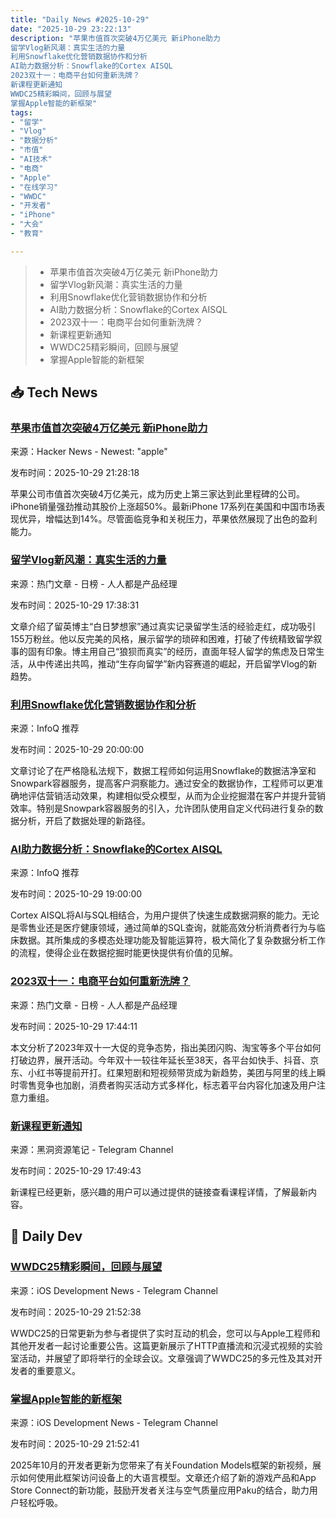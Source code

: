 ```yaml
---
title: "Daily News #2025-10-29"
date: "2025-10-29 23:22:13"
description: "苹果市值首次突破4万亿美元 新iPhone助力
留学Vlog新风潮：真实生活的力量
利用Snowflake优化营销数据协作和分析
AI助力数据分析：Snowflake的Cortex AISQL
2023双十一：电商平台如何重新洗牌？
新课程更新通知
WWDC25精彩瞬间，回顾与展望
掌握Apple智能的新框架"
tags: 
- "留学"
- "Vlog"
- "数据分析"
- "市值"
- "AI技术"
- "电商"
- "Apple"
- "在线学习"
- "WWDC"
- "开发者"
- "iPhone"
- "大会"
- "教育"

---
```


> - 苹果市值首次突破4万亿美元 新iPhone助力
> - 留学Vlog新风潮：真实生活的力量
> - 利用Snowflake优化营销数据协作和分析
> - AI助力数据分析：Snowflake的Cortex AISQL
> - 2023双十一：电商平台如何重新洗牌？
> - 新课程更新通知
> - WWDC25精彩瞬间，回顾与展望
> - 掌握Apple智能的新框架

## 📥 Tech News

### [苹果市值首次突破4万亿美元 新iPhone助力](https://www.theguardian.com/technology/2025/oct/28/apple-market-value-iphone)

来源：Hacker News - Newest: "apple"

发布时间：2025-10-29 21:28:18

苹果公司市值首次突破4万亿美元，成为历史上第三家达到此里程碑的公司。iPhone销量强劲推动其股价上涨超50%。最新iPhone 17系列在美国和中国市场表现优异，增幅达到14%。尽管面临竞争和关税压力，苹果依然展现了出色的盈利能力。

### [留学Vlog新风潮：真实生活的力量](https://www.woshipm.com/it/6285213.html)

来源：热门文章 - 日榜 - 人人都是产品经理

发布时间：2025-10-29 17:38:31

文章介绍了留英博主“白日梦想家”通过真实记录留学生活的经验走红，成功吸引155万粉丝。他以反完美的风格，展示留学的琐碎和困难，打破了传统精致留学叙事的固有印象。博主用自己“狼狈而真实”的经历，直面年轻人留学的焦虑及日常生活，从中传递出共鸣，推动“生存向留学”新内容赛道的崛起，开启留学Vlog的新趋势。

### [利用Snowflake优化营销数据协作和分析](https://www.infoq.cn/article/Pk1WciApy32fW6GUWUiz)

来源：InfoQ 推荐

发布时间：2025-10-29 20:00:00

文章讨论了在严格隐私法规下，数据工程师如何运用Snowflake的数据洁净室和Snowpark容器服务，提高客户洞察能力。通过安全的数据协作，工程师可以更准确地评估营销活动效果，构建相似受众模型，从而为企业挖掘潜在客户并提升营销效率。特别是Snowpark容器服务的引入，允许团队使用自定义代码进行复杂的数据分析，开启了数据处理的新路径。

### [AI助力数据分析：Snowflake的Cortex AISQL](https://www.infoq.cn/article/41RIdV5SikMIHyNo4sSN)

来源：InfoQ 推荐

发布时间：2025-10-29 19:00:00

Cortex AISQL将AI与SQL相结合，为用户提供了快速生成数据洞察的能力。无论是零售业还是医疗健康领域，通过简单的SQL查询，就能高效分析消费者行为与临床数据。其所集成的多模态处理功能及智能运算符，极大简化了复杂数据分析工作的流程，使得企业在数据挖掘时能更快提供有价值的见解。

### [2023双十一：电商平台如何重新洗牌？](https://www.woshipm.com/it/6285223.html)

来源：热门文章 - 日榜 - 人人都是产品经理

发布时间：2025-10-29 17:44:11

本文分析了2023年双十一大促的竞争态势，指出美团闪购、淘宝等多个平台如何打破边界，展开活动。今年双十一较往年延长至38天，各平台如快手、抖音、京东、小红书等提前开打。红果短剧和短视频带货成为新趋势，美团与阿里的线上瞬时零售竞争也加剧，消费者购买活动方式多样化，标志着平台内容化加速及用户注意力重组。

### [新课程更新通知](https://t.me/piracy6/33499)

来源：黑洞资源笔记 - Telegram Channel

发布时间：2025-10-29 17:49:43

新课程已经更新，感兴趣的用户可以通过提供的链接查看课程详情，了解最新内容。

## 💾 Daily Dev

### [WWDC25精彩瞬间，回顾与展望](https://developer.apple.com/wwdc25/guides/day5/)

来源：iOS Development News - Telegram Channel

发布时间：2025-10-29 21:52:38

WWDC25的日常更新为参与者提供了实时互动的机会，您可以与Apple工程师和其他开发者一起讨论重要公告。这篇更新展示了HTTP直播流和沉浸式视频的实验室活动，并展望了即将举行的全球会议。文章强调了WWDC25的多元性及其对开发者的重要意义。

### [掌握Apple智能的新框架](https://developer.apple.com/news/?id=glqa1owr)

来源：iOS Development News - Telegram Channel

发布时间：2025-10-29 21:52:41

2025年10月的开发者更新为您带来了有关Foundation Models框架的新视频，展示如何使用此框架访问设备上的大语言模型。文章还介绍了新的游戏产品和App Store Connect的新功能，鼓励开发者关注与空气质量应用Paku的结合，助力用户轻松呼吸。
